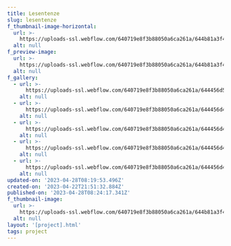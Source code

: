 ```yaml
---
title: Lesentenze
slug: lesentenze
f_thumbnail-image-horizontal:
  url: >-
    https://uploads-ssl.webflow.com/640719e8f3b88050a6ca261a/644b81a3f427b244b3a63bff_01.png
  alt: null
f_preview-image:
  url: >-
    https://uploads-ssl.webflow.com/640719e8f3b88050a6ca261a/644b81a3f427b244b3a63bff_01.png
  alt: null
f_gallery:
  - url: >-
      https://uploads-ssl.webflow.com/640719e8f3b88050a6ca261a/644456d56a788facaa1e85a7_lesentenze-2.png
    alt: null
  - url: >-
      https://uploads-ssl.webflow.com/640719e8f3b88050a6ca261a/644456d4454f3c39fce1007d_lesentenze-3.png
    alt: null
  - url: >-
      https://uploads-ssl.webflow.com/640719e8f3b88050a6ca261a/644456d45751d74ba13f6900_lesentenze-4.png
    alt: null
  - url: >-
      https://uploads-ssl.webflow.com/640719e8f3b88050a6ca261a/644456d4668ffdee8ed9b573_lesentenze-5.png
    alt: null
  - url: >-
      https://uploads-ssl.webflow.com/640719e8f3b88050a6ca261a/644456d4619574df47420cbb_lesentenze-6.png
    alt: null
updated-on: '2023-04-28T08:19:53.496Z'
created-on: '2023-04-22T21:51:32.884Z'
published-on: '2023-04-28T08:24:17.341Z'
f_thumbnail-image:
  url: >-
    https://uploads-ssl.webflow.com/640719e8f3b88050a6ca261a/644b81a3f427b244b3a63bff_01.png
  alt: null
layout: '[project].html'
tags: project
---
```



